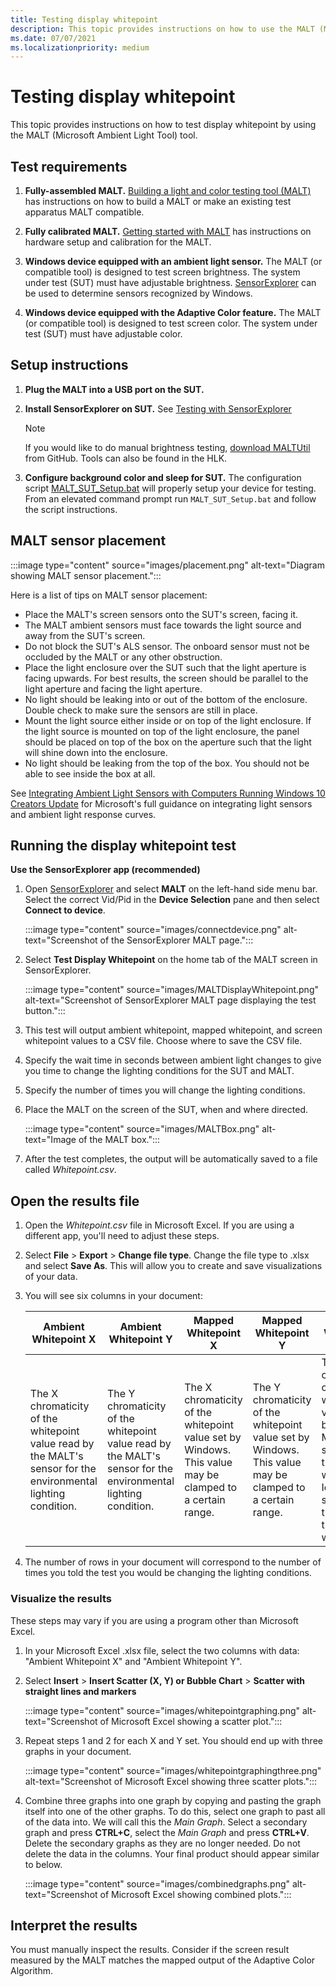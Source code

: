 ```yaml
---
title: Testing display whitepoint
description: This topic provides instructions on how to use the MALT (Microsoft Ambient Light Tool) to test the display whitepoint.
ms.date: 07/07/2021
ms.localizationpriority: medium
---
```


# Testing display whitepoint

This topic provides instructions on how to test display whitepoint by using the MALT (Microsoft Ambient Light Tool) tool.

## Test requirements

1. **Fully-assembled MALT.** [Building a light and color testing tool (MALT)](testing-MALT-building-a-light-testing-tool.md) has instructions on how to build a MALT or make an existing test apparatus MALT compatible.

1. **Fully calibrated MALT.** [Getting started with MALT](testing-MALT-getting-started.md) has instructions on hardware setup and calibration for the MALT.

1. **Windows device equipped with an ambient light sensor.** The MALT (or compatible tool) is designed to test screen brightness. The system under test (SUT) must have adjustable brightness. [SensorExplorer](testing-sensor-explorer.md) can be used to determine sensors recognized by Windows.

1. **Windows device equipped with the Adaptive Color feature.** The MALT (or compatible tool) is designed to test screen color. The system under test (SUT) must have adjustable color.

## Setup instructions

1. **Plug the MALT into a USB port on the SUT.**

1. **Install SensorExplorer on SUT.** See [Testing with SensorExplorer](testing-sensor-explorer.md)

    > [!Note]
    > If you would like to do manual brightness testing, [download MALTUtil](https://github.com/Microsoft/busiotools/tree/master/sensors/Tools/MALT) from GitHub. Tools can also be found in the HLK.

1. **Configure background color and sleep for SUT.**  The configuration script [MALT_SUT_Setup.bat](https://github.com/Microsoft/busiotools/tree/master/sensors/Tools/MALT/Code/Scripts) will properly setup your device for testing. From an elevated command prompt run `MALT_SUT_Setup.bat` and follow the script instructions.

## MALT sensor placement

:::image type="content" source="images/placement.png" alt-text="Diagram showing MALT sensor placement.":::

Here is a list of tips on MALT sensor placement:

- Place the MALT's screen sensors onto the SUT's screen, facing it.
- The MALT ambient sensors must face towards the light source and away from the SUT's screen.
- Do not block the SUT's ALS sensor. The onboard sensor must not be occluded by the MALT or any other obstruction.
- Place the light enclosure over the SUT such that the light aperture is facing upwards. For best results, the screen should be parallel to the light aperture and facing the light aperture.
- No light should be leaking into or out of the bottom of the enclosure. Double check to make sure the sensors are still in place.
- Mount the light source either inside or on top of the light enclosure. If the light source is mounted on top of the light enclosure, the panel should be placed on top of the box on the aperture such that the light will shine down into the enclosure.
- No light should be leaking from the top of the box. You should not be able to see inside the box at all.

See [Integrating Ambient Light Sensors with Computers Running Windows 10 Creators Update](/windows-hardware/design/whitepapers/integrating-ambient-light-sensors-with-computers-running-windows-10-creators-update) for Microsoft's full guidance on integrating light sensors and ambient light response curves.

## Running the display whitepoint test

**Use the SensorExplorer app (recommended)**

1. Open [SensorExplorer](testing-sensor-explorer.md) and select **MALT** on the left-hand side menu bar. Select the correct Vid/Pid in the **Device Selection** pane and then select **Connect to device**.

    :::image type="content" source="images/connectdevice.png" alt-text="Screenshot of the SensorExplorer MALT page.":::

1. Select **Test Display Whitepoint** on the home tab of the MALT screen in SensorExplorer.

    :::image type="content" source="images/MALTDisplayWhitepoint.png" alt-text="Screenshot of SensorExplorer MALT page displaying the test button.":::

1. This test will output ambient whitepoint, mapped whitepoint, and screen whitepoint values to a CSV file. Choose where to save the CSV file.

1. Specify the wait time in seconds between ambient light changes to give you time to change the lighting conditions for the SUT and MALT.

1. Specify the number of times you will change the lighting conditions.

1. Place the MALT on the screen of the SUT, when and where directed.

    :::image type="content" source="images/MALTBox.png" alt-text="Image of the MALT box.":::

1. After the test completes, the output will be automatically saved to a file called *Whitepoint.csv*.

## Open the results file

1. Open the *Whitepoint.csv* file in Microsoft Excel. If you are using a different app, you'll need to adjust these steps.
1. Select **File** > **Export** > **Change file type**. Change the file type to .xlsx and select **Save As**. This will allow you to create and save visualizations of your data.
1. You will see six columns in your document:

    | Ambient Whitepoint X | Ambient Whitepoint Y | Mapped Whitepoint X | Mapped Whitepoint Y | Screen Whitepoint X | Screen Whitepoint Y |
    |----|----|----|----|----|----|
    | The X chromaticity of the whitepoint value read by the MALT's sensor for the environmental lighting condition. | The Y chromaticity of the whitepoint value read by the MALT's sensor for the environmental lighting condition. | The X chromaticity of the whitepoint value set by Windows. This value may be clamped to a certain range. | The Y chromaticity of the whitepoint value set by Windows. This value may be clamped to a certain range. |  The X chromaticity of the whitepoint value read by the MALT's sensor for the screen whitepoint. Ideally this should be the same as the mapped whitepoint. | The Y chromaticity of the whitepoint value read by the MALT's sensor for the screen whitepoint. Ideally this should be the same as the mapped whitepoint. |

1. The number of rows in your document will correspond to the number of times you told the test you would be changing the lighting conditions.

### Visualize the results

These steps may vary if you are using a program other than Microsoft Excel.

1. In your Microsoft Excel .xlsx file, select the two columns with data: "Ambient Whitepoint X" and "Ambient Whitepoint Y".
1. Select **Insert** > **Insert Scatter (X, Y) or Bubble Chart** > **Scatter with straight lines and markers**

    :::image type="content" source="images/whitepointgraphing.png" alt-text="Screenshot of Microsoft Excel showing a scatter plot.":::

1. Repeat steps 1 and 2 for each X and Y set. You should end up with three graphs in your document.

    :::image type="content" source="images/whitepointgraphingthree.png" alt-text="Screenshot of Microsoft Excel showing three scatter plots.":::

1. Combine three graphs into one graph by copying and pasting the graph itself into one of the other graphs. To do this, select one graph to past all of the data into. We will call this the *Main Graph*. Select a secondary graph and press **CTRL+C**, select the *Main Graph* and press **CTRL+V**. Delete the secondary graphs as they are no longer needed. Do not delete the data in the columns. Your final product should appear similar to below.

    :::image type="content" source="images/combinedgraphs.png" alt-text="Screenshot of Microsoft Excel showing combined plots.":::

## Interpret the results

You must manually inspect the results. Consider if the screen result measured by the MALT matches the mapped output of the Adaptive Color Algorithm.

